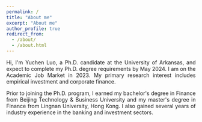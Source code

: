```yaml
---
permalink: /
title: "About me"
excerpt: "About me"
author_profile: true
redirect_from: 
  - /about/
  - /about.html
---
```


<p style="text-align: justify;">
Hi, I'm Yuchen Luo, a Ph.D. candidate at the University of Arkansas, and expect to complete my Ph.D. degree requirements by May 2024. I am on the Academic Job Market in 2023. My primary research interest includes empirical investment and corporate finance.
</p>

<p style="text-align: justify;">
Prior to joining the Ph.D. program, I earned my bachelor's degree in Finance from Beijing Technology & Business University and my master's degree in Finance from Lingnan University, Hong Kong. I also gained several years of industry experience in the banking and investment sectors.
</p>
